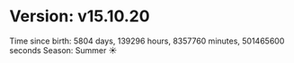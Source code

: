 # Version: v15.10.20
Time since birth: 5804 days, 139296 hours, 8357760 minutes, 501465600 seconds
Season: Summer ☀️
